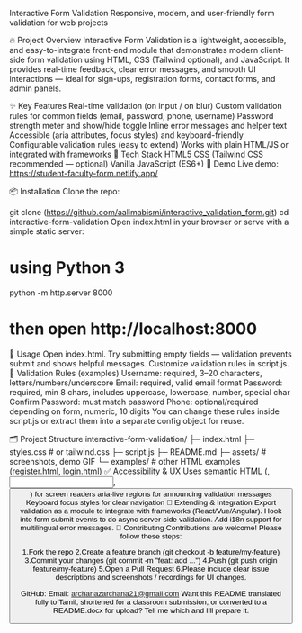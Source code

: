 Interactive Form Validation
Responsive, modern, and user-friendly form validation for web projects

🔥 Project Overview
Interactive Form Validation is a lightweight, accessible, and easy-to-integrate front-end module that demonstrates modern client-side form validation using HTML, CSS (Tailwind optional), and JavaScript. It provides real-time feedback, clear error messages, and smooth UI interactions — ideal for sign-ups, registration forms, contact forms, and admin panels.

✨ Key Features
Real-time validation (on input / on blur)
Custom validation rules for common fields (email, password, phone, username)
Password strength meter and show/hide toggle
Inline error messages and helper text
Accessible (aria attributes, focus styles) and keyboard-friendly
Configurable validation rules (easy to extend)
Works with plain HTML/JS or integrated with frameworks
🧰 Tech Stack
HTML5
CSS (Tailwind CSS recommended — optional)
Vanilla JavaScript (ES6+)
🚀 Demo
Live demo: https://student-faculty-form.netlify.app/

📦 Installation
Clone the repo:

git clone (https://github.com/aalimabismi/interactive_validation_form.git)
cd interactive-form-validation
Open index.html in your browser or serve with a simple static server:

# using Python 3
python -m http.server 8000
# then open http://localhost:8000
📝 Usage
Open index.html.
Try submitting empty fields — validation prevents submit and shows helpful messages.
Customize validation rules in script.js.
🔧 Validation Rules (examples)
Username: required, 3–20 characters, letters/numbers/underscore
Email: required, valid email format
Password: required, min 8 chars, includes uppercase, lowercase, number, special char
Confirm Password: must match password
Phone: optional/required depending on form, numeric, 10 digits
You can change these rules inside script.js or extract them into a separate config object for reuse.

🗂️ Project Structure
interactive-form-validation/
├─ index.html
├─ styles.css        # or tailwind.css
├─ script.js
├─ README.md
├─ assets/           # screenshots, demo GIF
└─ examples/         # other HTML examples (register.html, login.html)
✅ Accessibility & UX
Uses semantic HTML (<label>, <input>, <button>) for screen readers
aria-live regions for announcing validation messages
Keyboard focus styles for clear navigation
🔁 Extending & Integration
Export validation as a module to integrate with frameworks (React/Vue/Angular).
Hook into form submit events to do async server-side validation.
Add i18n support for multilingual error messages.
🤝 Contributing
Contributions are welcome! Please follow these steps:

1.Fork the repo
2.Create a feature branch (git checkout -b feature/my-feature)
3.Commit your changes (git commit -m "feat: add ...")
4.Push (git push origin feature/my-feature)
5.Open a Pull Request
6.Please include clear issue descriptions and screenshots / recordings for UI changes.



GitHub: 
Email: archanazarchana21@gmail.com
Want this README translated fully to Tamil, shortened for a classroom submission, or converted to a README.docx for upload? Tell me which and I’ll prepare it.
